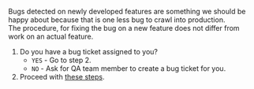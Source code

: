 Bugs detected on newly developed features are something we should be happy about because that is one less bug to crawl into production.  
The procedure, for fixing the bug on a new feature does not differ from work on an actual feature. 

1. Do you have a bug ticket assigned to you?
    - `YES` - Go to step 2.
    - `NO` - Ask for QA team member to create a bug ticket for you.
2. Proceed with [these steps](https://github.com/shyftmoving/technical-documentation/wiki/Working-on-a-new-feature).